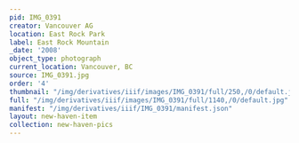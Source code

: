 ```yaml
---
pid: IMG_0391
creator: Vancouver AG
location: East Rock Park
label: East Rock Mountain
_date: '2008'
object_type: photograph
current_location: Vancouver, BC
source: IMG_0391.jpg
order: '4'
thumbnail: "/img/derivatives/iiif/images/IMG_0391/full/250,/0/default.jpg"
full: "/img/derivatives/iiif/images/IMG_0391/full/1140,/0/default.jpg"
manifest: "/img/derivatives/iiif/IMG_0391/manifest.json"
layout: new-haven-item
collection: new-haven-pics
---
```

